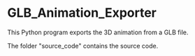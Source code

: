 # GLB_Animation_Exporter

This Python program exports the 3D animation from a GLB file.

The folder "source_code" contains the source code.
